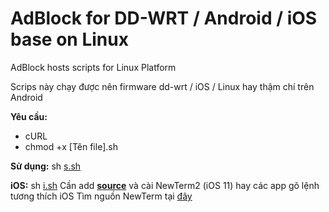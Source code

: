 # AdBlock for DD-WRT / Android / iOS base on Linux
AdBlock hosts scripts for Linux Platform

Scrips này chạy được nên firmware dd-wrt / iOS / Linux hay thậm chí trên Android

**Yêu cầu:**
- cURL
- chmod +x [Tên file].sh

**Sử dụng:** sh [s.sh](./s.sh)

**iOS:** sh [i.sh](./i.sh) 
Cần add [**source**](https://electrarepo64.coolstar.org/) và cài NewTerm2 (iOS 11) hay các app gõ lệnh tương thích iOS
Tìm nguồn NewTerm tại [đây](https://www.ios-repo-updates.com/)